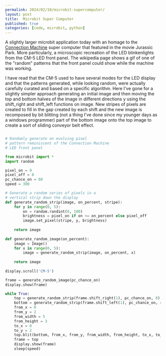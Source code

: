```yaml
---
permalink: 2024/02/10/microbit-supercomputer/
layout: post
title:  Microbit Super Computer
published: true
categories: [code, microbit, python]
---
```


A slightly larger microbit application today with an homage to the [Connection Machine](https://en.wikipedia.org/wiki/Connection_Machine)
super computer that featured in the movie Jurassic Park. More particularly, a microscopic recreation of the LED blinkenlights 
from the CM-5 LED front panel. The wikipedia page shows a gif of one of the "random" patterns that the front panel could show while 
the machine was working.

I have read that the CM-5 used to have several modes for the LED display and that the patterns generated, while looking random, 
were actually carefully curated and based on a specific algorithm. Here I've gone for a slightly simpler approach
generating an initial image and then moving the top and bottom halves of the image in different directions y using the shift_right 
and shift_left functions on image. New stripes of pixels are created to fill in the gap created by each shift and the new image
is recomposed by bit blitting (not a thing I've done since my younger days as a windows programmer) part of the bottom image
onto the top image to create a sort of sliding conveyor belt effect.

```python

# Randomly generate an evolving pixel 
# pattern reminiscent of the Connection Machine
# LED front panel 

from microbit import *
import random

pixel_on = 9
pixel_off = 0
pc_chance_on = 60
speed = 300

# Generate a random series of pixels in a 
# vertical strip down the display
def generate_random_strip(image, on_percent, stripe):
    for y in range(0, 5):
        on = random.randint(0, 100)
        brightness = pixel_on if on <= on_percent else pixel_off
        image.set_pixel(stripe, y, brightness)
        
    return image
    
def generate_random_image(on_percent):
    image = Image()
    for x in range(0, 5):
        image = generate_random_strip(image, on_percent, x)
           
    return image 
    
display.scroll('CM-5')

frame = generate_random_image(pc_chance_on)
display.show(frame)

while True:
    top = generate_random_strip(frame.shift_right(1), pc_chance_on, 0)
    bottom = generate_random_strip(frame.shift_left(1), pc_chance_on, 4)
    from_x = 0
    from_y = 2
    from_width = 5
    from_height = 3
    to_x = 0
    to_y = 2
    top.blit(bottom, from_x, from_y, from_width, from_height, to_x, to_y)
    frame = top
    display.show(frame)
    sleep(speed)

```


